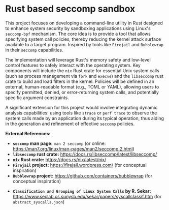 # Rust based seccomp sandbox

This project focuses on developing a command-line utility in Rust designed to enhance system security by sandboxing applications using Linux's `seccomp-bpf` mechanism. The core idea is to provide a tool that allows specifying system call policies, thereby reducing the kernel attack surface available to a target program. Inspired by tools like `Firejail` and `Bubblewrap` in their `seccomp` capabilities.

The implementation will leverage Rust's memory safety and low-level control features to safely interact with the operating system. Key components will include the `nix` Rust crate for essential Unix system calls (such as process management via `fork` and `execve`) and the `libseccomp` rust crate to build and load filters in the kernel. Policies will be defined in an external, human-readable format (e.g., TOML or YAML), allowing users to specify permitted, denied, or error-returning system calls, and potentially specific argument constraints.

A significant extension for this project would involve integrating dynamic analysis capabilities: using tools like `strace` or `perf trace` to observe the system calls made by an application during its typical operation, thus aiding in the generation and refinement of effective `seccomp` policies.

**External References:**
*   **`seccomp` man page:** `man 2 seccomp` (or online: <https://man7.org/linux/man-pages/man2/seccomp.2.html>)
*   **`libseccomp` rust crate:** <https://docs.rs/libseccomp/latest/libseccomp/>
*   **`nix` Rust crate:** <https://docs.rs/nix/latest/nix/>
*   **`Firejail` project:** <https://firejail.wordpress.com/> (for conceptual inspiration)
*   **`Bubblewrap` project:** <https://github.com/containers/bubblewrap> (for conceptual inspiration)
-   **`Classification and Grouping of Linux System Calls` by R. Sekar:** <https://www.seclab.cs.sunysb.edu/sekar/papers/syscallclassif.htm> (for `abstract_syscalls.json`)
